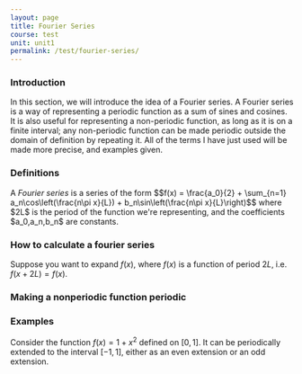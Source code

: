 ```yaml
---
layout: page
title: Fourier Series
course: test
unit: unit1
permalink: /test/fourier-series/
---
```




### Introduction
In this section, we will introduce the idea of a Fourier series. A Fourier series is a way of representing a periodic function as a sum of sines and cosines. It is also useful for representing a non-periodic function, as long as it is on a finite interval; any non-periodic function can be made periodic outside the domain of definition by repeating it. All of the terms I have just used will be made more precise, and examples given.

### Definitions

<div class="definition">
A <i> Fourier series </i> is a series of the form
$$f(x) = \frac{a_0}{2} + \sum_{n=1} a_n\cos\left(\frac{n\pi x}{L}) + b_n\sin\left(\frac{n\pi x}{L}\right)$$
where $2L$ is the period of the function we're representing, and the coefficients $a_0,a_n,b_n$ are constants.
</div>

### How to calculate a fourier series
Suppose you want to expand $f(x)$, where $f(x)$ is a function of period $2L$, i.e. $f(x+2L) = f(x)$. 

### Making a nonperiodic function periodic


### Examples
Consider the function $f(x) = 1+x^2$ defined on $[0,1]$. It can be periodically extended to the interval $[-1,1]$, either as an even extension or an odd extension. 



